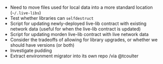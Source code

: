 * Need to move files used for local data into a more standard location (`~/.live-libs`)
* Test whether libraries can `selfdestruct`
* Script for updating newly-deployed live-lib contract with existing network data (useful for when the live-lib contract is updated)
* Script for updating morden live-lib contract with live network data
* Consider the tradeoffs of allowing for library upgrades, or whether we should have versions (or both)
* Investigate pudding
* Extract environment migrator into its own repo /via @tcoulter
